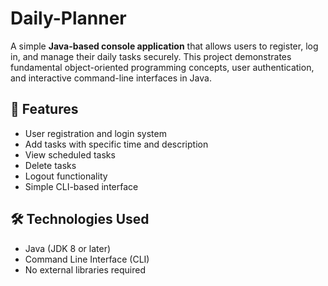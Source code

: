 # Daily-Planner

A simple **Java-based console application** that allows users to register, log in, and manage their daily tasks securely. This project demonstrates fundamental object-oriented programming concepts, user authentication, and interactive command-line interfaces in Java.

## 🚀 Features

- User registration and login system
- Add tasks with specific time and description
- View scheduled tasks
- Delete tasks
- Logout functionality
- Simple CLI-based interface
  

## 🛠️ Technologies Used

- Java (JDK 8 or later)
- Command Line Interface (CLI)
- No external libraries required
